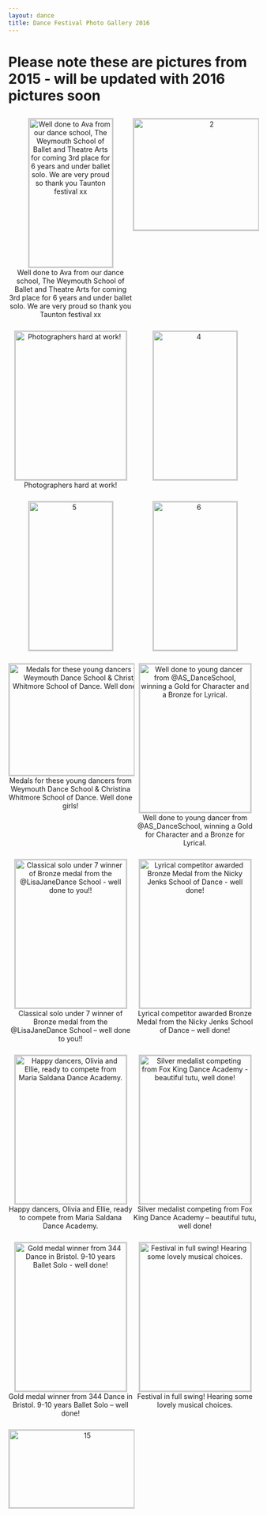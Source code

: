 ```yaml
---
layout: dance
title: Dance Festival Photo Gallery 2016
---
```


<style type='text/css'>
    #gallery-1 {
        margin: auto;
    }
    #gallery-1 .gallery-item {
        float: left;
        margin-top: 10px;
        text-align: center;
        width: 50%;
    }
    #gallery-1 img {
        border: 2px solid #cfcfcf;
    }
    #gallery-1 .gallery-caption {
        margin-left: 0;
    }
    /* see gallery_shortcode() in wp-includes/media.php */
</style>
        
# Please note these are pictures from 2015 - will be updated with 2016 pictures soon
        
<div id='gallery-1' class='gallery galleryid-1507 gallery-columns-2 gallery-size-medium'><dl class='gallery-item'>
    <dt class='gallery-icon portrait'>
        <a href="{{ '/wp-content/uploads/2015/09/1.jpg' | prepend: site.github.url }}" data-rel="lightbox-gallery-1"><img width="169" height="300" src="{{ '/wp-content/uploads/2015/09/1-169x300.jpg' | prepend: site.github.url }}" class="attachment-medium size-medium" alt="Well done to Ava from our dance school, The Weymouth School of Ballet and Theatre Arts for coming 3rd place for 6 years and under ballet solo. We are very proud so thank you Taunton festival xx" aria-describedby="gallery-1-1508" /></a>
    </dt>
        <dd class='wp-caption-text gallery-caption' id='gallery-1-1508'>
        Well done to Ava from our dance school, The Weymouth School of Ballet and Theatre Arts for coming 3rd place for 6 years and under ballet solo. We are very proud so thank you Taunton festival xx
        </dd></dl><dl class='gallery-item'>
    <dt class='gallery-icon landscape'>
        <a href="{{ '/wp-content/uploads/2015/09/2.jpg' | prepend: site.github.url }}" data-rel="lightbox-gallery-1"><img width="300" height="225" src="{{ '/wp-content/uploads/2015/09/2-300x225.jpg' | prepend: site.github.url }}" class="attachment-medium size-medium" alt="2" /></a>
    </dt></dl><br style="clear: both" /><dl class='gallery-item'>
    <dt class='gallery-icon portrait'>
        <a href="{{ '/wp-content/uploads/2015/09/3.jpg' | prepend: site.github.url }}" data-rel="lightbox-gallery-1"><img width="225" height="300" src="{{ '/wp-content/uploads/2015/09/3-225x300.jpg' | prepend: site.github.url }}" class="attachment-medium size-medium" alt="Photographers hard at work!" aria-describedby="gallery-1-1510" /></a>
    </dt>
        <dd class='wp-caption-text gallery-caption' id='gallery-1-1510'>
        Photographers hard at work!
        </dd></dl><dl class='gallery-item'>
    <dt class='gallery-icon portrait'>
        <a href="{{ '/wp-content/uploads/2015/09/4.jpg' | prepend: site.github.url }}" data-rel="lightbox-gallery-1"><img width="169" height="300" src="{{ '/wp-content/uploads/2015/09/4-169x300.jpg' | prepend: site.github.url }}" class="attachment-medium size-medium" alt="4" /></a>
    </dt></dl><br style="clear: both" /><dl class='gallery-item'>
    <dt class='gallery-icon portrait'>
        <a href="{{ '/wp-content/uploads/2015/09/5.jpg' | prepend: site.github.url }}" data-rel="lightbox-gallery-1"><img width="169" height="300" src="{{ '/wp-content/uploads/2015/09/5-169x300.jpg' | prepend: site.github.url }}" class="attachment-medium size-medium" alt="5" /></a>
    </dt></dl><dl class='gallery-item'>
    <dt class='gallery-icon portrait'>
        <a href="{{ '/wp-content/uploads/2015/09/6.jpg' | prepend: site.github.url }}" data-rel="lightbox-gallery-1"><img width="169" height="300" src="{{ '/wp-content/uploads/2015/09/6-169x300.jpg' | prepend: site.github.url }}" class="attachment-medium size-medium" alt="6" /></a>
    </dt></dl><br style="clear: both" /><dl class='gallery-item'>
    <dt class='gallery-icon landscape'>
        <a href="{{ '/wp-content/uploads/2015/09/7.jpg' | prepend: site.github.url }}" data-rel="lightbox-gallery-1"><img width="300" height="225" src="{{ '/wp-content/uploads/2015/09/7-300x225.jpg' | prepend: site.github.url }}" class="attachment-medium size-medium" alt="Medals for these young dancers from Weymouth Dance School &amp; Christina Whitmore School of Dance. Well done girls!" aria-describedby="gallery-1-1514" /></a>
    </dt>
        <dd class='wp-caption-text gallery-caption' id='gallery-1-1514'>
        Medals for these young dancers from Weymouth Dance School &#038; Christina Whitmore School of Dance. Well done girls!
        </dd></dl><dl class='gallery-item'>
    <dt class='gallery-icon portrait'>
        <a href="{{ '/wp-content/uploads/2015/09/8.jpg' | prepend: site.github.url }}" data-rel="lightbox-gallery-1"><img width="225" height="300" src="{{ '/wp-content/uploads/2015/09/8-225x300.jpg' | prepend: site.github.url }}" class="attachment-medium size-medium" alt="Well done to young dancer from @AS_DanceSchool, winning a Gold for Character and a Bronze for Lyrical." aria-describedby="gallery-1-1515" /></a>
    </dt>
        <dd class='wp-caption-text gallery-caption' id='gallery-1-1515'>
        Well done to young dancer from @AS_DanceSchool, winning a Gold for Character and a Bronze for Lyrical. 
        </dd></dl><br style="clear: both" /><dl class='gallery-item'>
    <dt class='gallery-icon portrait'>
        <a href="{{ '/wp-content/uploads/2015/09/9.jpg' | prepend: site.github.url }}" data-rel="lightbox-gallery-1"><img width="225" height="300" src="{{ '/wp-content/uploads/2015/09/9-225x300.jpg' | prepend: site.github.url }}" class="attachment-medium size-medium" alt="Classical solo under 7 winner of Bronze medal from the @LisaJaneDance School - well done to you!!" aria-describedby="gallery-1-1516"  /></a>
    </dt>
        <dd class='wp-caption-text gallery-caption' id='gallery-1-1516'>
        Classical solo under 7 winner of Bronze medal from the @LisaJaneDance School &#8211; well done to you!! 
        </dd></dl><dl class='gallery-item'>
    <dt class='gallery-icon portrait'>
        <a href="{{ '/wp-content/uploads/2015/09/10.jpg' | prepend: site.github.url }}" data-rel="lightbox-gallery-1"><img width="225" height="300" src="{{ '/wp-content/uploads/2015/09/10-225x300.jpg' | prepend: site.github.url }}" class="attachment-medium size-medium" alt="Lyrical competitor awarded Bronze Medal from the Nicky Jenks School of Dance - well done!" aria-describedby="gallery-1-1517"  /></a>
    </dt>
        <dd class='wp-caption-text gallery-caption' id='gallery-1-1517'>
        Lyrical competitor awarded Bronze Medal from the Nicky Jenks School of Dance &#8211; well done! 
        </dd></dl><br style="clear: both" /><dl class='gallery-item'>
    <dt class='gallery-icon portrait'>
        <a href="{{ '/wp-content/uploads/2015/09/11.jpg' | prepend: site.github.url }}" data-rel="lightbox-gallery-1"><img width="225" height="300" src="{{ '/wp-content/uploads/2015/09/11-225x300.jpg' | prepend: site.github.url }}" class="attachment-medium size-medium" alt="Happy dancers, Olivia and Ellie, ready to compete from Maria Saldana Dance Academy." aria-describedby="gallery-1-1518" /></a>
    </dt>
        <dd class='wp-caption-text gallery-caption' id='gallery-1-1518'>
        Happy dancers, Olivia and Ellie, ready to compete from Maria Saldana Dance Academy. 
        </dd></dl><dl class='gallery-item'>
    <dt class='gallery-icon portrait'>
        <a href="{{ '/wp-content/uploads/2015/09/12.jpg' | prepend: site.github.url }}" data-rel="lightbox-gallery-1"><img width="225" height="300" src="{{ '/wp-content/uploads/2015/09/12-225x300.jpg' | prepend: site.github.url }}" class="attachment-medium size-medium" alt="Silver medalist competing from Fox King Dance Academy - beautiful tutu, well done!" aria-describedby="gallery-1-1519" /></a>
    </dt>
        <dd class='wp-caption-text gallery-caption' id='gallery-1-1519'>
        Silver medalist competing from Fox King Dance Academy &#8211; beautiful tutu, well done! 
        </dd></dl><br style="clear: both" /><dl class='gallery-item'>
    <dt class='gallery-icon portrait'>
        <a href="{{ '/wp-content/uploads/2015/09/13.jpg' | prepend: site.github.url }}" data-rel="lightbox-gallery-1"><img width="225" height="300" src="{{ '/wp-content/uploads/2015/09/13-225x300.jpg' | prepend: site.github.url }}" class="attachment-medium size-medium" alt="Gold medal winner from 344 Dance in Bristol. 9-10 years Ballet Solo - well done!" aria-describedby="gallery-1-1520" /></a>
    </dt>
        <dd class='wp-caption-text gallery-caption' id='gallery-1-1520'>
        Gold medal winner from 344 Dance in Bristol. 9-10 years Ballet Solo &#8211; well done!
        </dd></dl><dl class='gallery-item'>
    <dt class='gallery-icon portrait'>
        <a href="{{ '/wp-content/uploads/2015/09/14.jpg' | prepend: site.github.url }}" data-rel="lightbox-gallery-1"><img width="225" height="300" src="{{ '/wp-content/uploads/2015/09/14-225x300.jpg' | prepend: site.github.url }}" class="attachment-medium size-medium" alt="Festival in full swing! Hearing some lovely musical choices." aria-describedby="gallery-1-1521" /></a>
    </dt>
        <dd class='wp-caption-text gallery-caption' id='gallery-1-1521'>
        Festival in full swing! Hearing some lovely musical choices. 
        </dd></dl><br style="clear: both" /><dl class='gallery-item'>
    <dt class='gallery-icon landscape'>
        <a href="{{ '/wp-content/uploads/2015/09/15.jpg' | prepend: site.github.url }}" data-rel="lightbox-gallery-1"><img width="300" height="157" src="{{ '/wp-content/uploads/2015/09/15-300x157.jpg' | prepend: site.github.url }}" class="attachment-medium size-medium" alt="15" /></a>
    </dt></dl>
    <br style='clear: both' />
</div>
